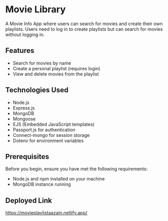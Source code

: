 # Movie Library

A Movie Info App where users can search for movies and create their own playlists. Users need to log in to create playlists but can search for movies without logging in.

## Features

- Search for movies by name
- Create a personal playlist (requires login)
- View and delete movies from the playlist

## Technologies Used

- Node.js
- Express.js
- MongoDB
- Mongoose
- EJS (Embedded JavaScript templates)
- Passport.js for authentication
- Connect-mongo for session storage
- Dotenv for environment variables

## Prerequisites

Before you begin, ensure you have met the following requirements:

- Node.js and npm installed on your machine
- MongoDB instance running
## Deployed Link
https://movieplaylistaazain.netlify.app/
